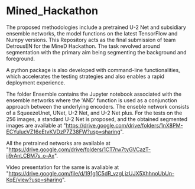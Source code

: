 # Mined_Hackathon
The proposed methodologies include a pretrained U-2 Net and subsidiary ensemble networks, the model functions on the latest TensorFlow and Numpy versions. This Repository acts as the final submission of team DetrousEN for the MineD Hackathon.
The task revolved around segmentation with the primary aim being segmenting the background and foreground.

A python package is also developed with command-line functionalities, which accelerates the testing strategies and also enables a rapid deployment experience.

The folder Ensemble contains the Jupyter notebook associated with the ensemble networks where the 'AND' function is used as a conjunction approach between the underlying encoders. The enseble network consists of a SqueezeUnet, UNet, U-2 Net, and U-2 Net plus.
For the tests on the 256 images, a standard U-2 Net is proposed, and the obtained segmented images are available at "https://drive.google.com/drive/folders/1nX8PM-ECYulucVZ16eEtvKVDzP7Z38FW?usp=sharing".

All the pretrained networks are available at "https://drive.google.com/drive/folders/1CT7rw7tyGVCazT-ij9rAnLCBM7s_o-Ax".

Video presentation for the same is avaliable at "https://drive.google.com/file/d/191g1C5dR_vzgLjzUJX5XhhnoUbUn-KqE/view?usp=sharing".
